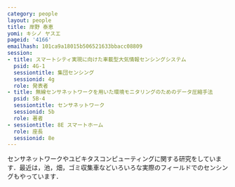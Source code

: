 ```yaml
---
category: people
layout: people
title: 岸野 泰恵
yomi: キシノ ヤスエ
pageid: '4166'
emailhash: 101ca9a18015b506521633bbacc08809
session:
- title: スマートシティ実現に向けた車載型大気情報センシングシステム
  psid: 4G-1
  sessiontitle: 集団センシング
  sessionid: 4g
  role: 発表者
- title: 無線センサネットワークを用いた環境モニタリングのためのデータ圧縮手法
  psid: 5B-4
  sessiontitle: センサネットワーク
  sessionid: 5b
  role: 著者
- sessiontitle: 8E スマートホーム
  role: 座長
  sessionid: 8e
---
```

センサネットワークやユビキタスコンピューティングに関する研究をしています．最近は，池，畑，ゴミ収集車などいろいろな実際のフィールドでのセンシングもやっています．